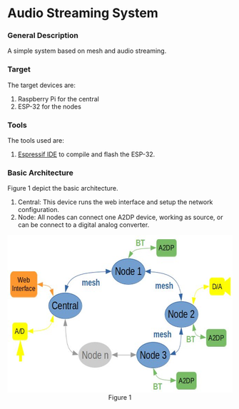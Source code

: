 # Audio Streaming System
### General Description
A simple system based on mesh and audio streaming.
### Target
The target devices are:
1. Raspberry Pi for the central
1. ESP-32 for the nodes
### Tools
The tools used are:
1. [Espressif IDE](https://docs.espressif.com/projects/esp-idf/en/v4.1/get-started/index.html) to compile and flash the ESP-32.
### Basic Architecture
Figure 1 depict the basic architecture.
1. Central: This device runs the web interface and setup the network configuration.
1. Node: All nodes can connect one A2DP device, working as source, or can be connect to a digital analog converter.
<html>
<p align="center"><img src="Doc/BasicArchitecture.jpg" height="353px" width="560px" /></br>
<span>Figure 1</span>
</p>
</html>
